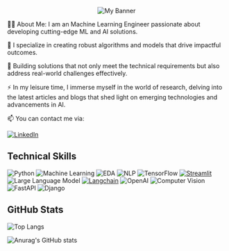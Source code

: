 <p align="center">
  <img src="https://github.com/Ayo-folashade/Ayo-folashade/assets/120118911/449ed6cc-d38e-41c2-bbd4-f3a10b11892a.jpg" alt="My Banner">
</p>




👩‍💻 About Me: I am an Machine Learning Engineer passionate about developing cutting-edge ML and AI solutions.

🔭 I specialize in creating robust algorithms and models that drive impactful outcomes.

🌱 Building solutions that not only meet the technical requirements but also address real-world challenges effectively.

⚡ In my leisure time, I immerse myself in the world of research, delving into the latest articles and blogs that shed light on emerging technologies and advancements in AI.

📫 You can contact me via:

[![LinkedIn](https://img.shields.io/badge/linkedin-%230077B5.svg?style=for-the-badge&logo=linkedin&logoColor=white)](https://www.linkedin.com/in/olaniyi-ayomide)


## Technical Skills

![Python](https://img.shields.io/badge/-Python-blue?style=flat&logo=python&logoColor=white)
![Machine Learning](https://img.shields.io/badge/-Machine%20Learning-white?style=flat)
![EDA](https://img.shields.io/badge/EDA-blue?style=flat)
![NLP](https://img.shields.io/badge/NLP-black?style=flat)
![TensorFlow](https://img.shields.io/badge/-TensorFlow-orange?style=flat&logo=tensorflow&logoColor=white)
[![Streamlit](https://img.shields.io/badge/Streamlit-FF4B4B.svg)](https://streamlit.io/)
![Large Language Model](https://img.shields.io/badge/-Large%20Language%20Model-blue?style=flat)
[![Langchain](https://img.shields.io/badge/Langchain-white?style=flat)](https://miro.medium.com/v2/resize:fit:1400/0*BKOvjpzn6SPKs81L.png)
![OpenAI](https://img.shields.io/badge/OpenAI-white?style=flat&logo=openai&logoColor=black)
![Computer Vision](https://img.shields.io/badge/Computer%20Vision-black?style=flat)
![FastAPI](https://img.shields.io/badge/-FastAPI-green?style=flat&logo=fastapi)
![Django](https://img.shields.io/badge/-Django-brightgreen?style=flat&logo=django&logoColor=white)

## GitHub Stats

![Top Langs](https://github-readme-stats.vercel.app/api/top-langs/?username=ayomidee-e&hide_progress=true&theme=discord_old_blurple&line_height=30&hide=css)

![Anurag's GitHub stats](https://github-readme-stats.vercel.app/api?username=ayomidee-e&hide=stars,prs,issues,contribs&show_icons=true&theme=discord_old_blurple)
